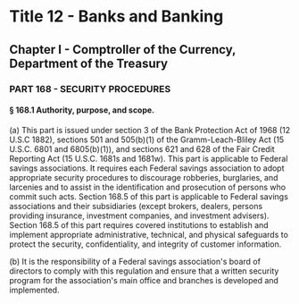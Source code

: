 
# Title 12 - Banks and Banking
## Chapter I - Comptroller of the Currency, Department of the Treasury
### PART 168 - SECURITY PROCEDURES
#### § 168.1 Authority, purpose, and scope.

(a) This part is issued under section 3 of the Bank Protection Act of 1968 (12 U.S.C 1882), sections 501 and 505(b)(1) of the Gramm-Leach-Bliley Act (15 U.S.C. 6801 and 6805(b)(1)), and sections 621 and 628 of the Fair Credit Reporting Act (15 U.S.C. 1681s and 1681w). This part is applicable to Federal savings associations. It requires each Federal savings association to adopt appropriate security procedures to discourage robberies, burglaries, and larcenies and to assist in the identification and prosecution of persons who commit such acts. Section 168.5 of this part is applicable to Federal savings associations and their subsidiaries (except brokers, dealers, persons providing insurance, investment companies, and investment advisers). Section 168.5 of this part requires covered institutions to establish and implement appropriate administrative, technical, and physical safeguards to protect the security, confidentiality, and integrity of customer information.

(b) It is the responsibility of a Federal savings association's board of directors to comply with this regulation and ensure that a written security program for the association's main office and branches is developed and implemented.
